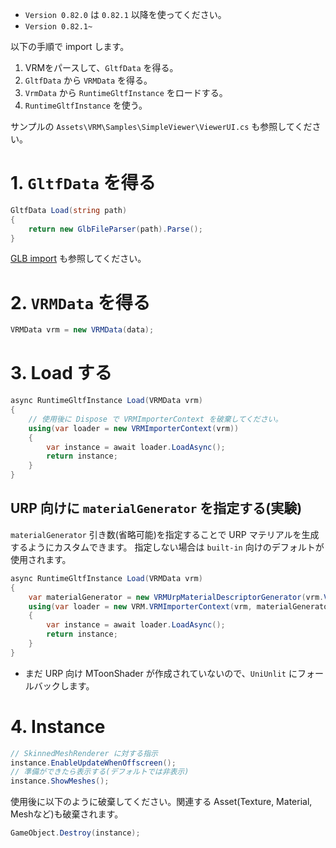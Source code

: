 * `Version 0.82.0` は `0.82.1` 以降を使ってください。
* `Version 0.82.1~`

以下の手順で import します。

1. VRMをパースして、`GltfData` を得る。
1. `GltfData` から `VRMData` を得る。
1. `VrmData` から `RuntimeGltfInstance` をロードする。
1. `RuntimeGltfInstance` を使う。

サンプルの `Assets\VRM\Samples\SimpleViewer\ViewerUI.cs` も参照してください。

# 1. `GltfData` を得る

```cs
GltfData Load(string path)
{
    return new GlbFileParser(path).Parse();
}
```

[GLB import](../gltf/0_82_glb_import.md) も参照してください。

# 2. `VRMData` を得る

```cs
VRMData vrm = new VRMData(data);
```

# 3. Load する

```cs
async RuntimeGltfInstance Load(VRMData vrm)
{
    // 使用後に Dispose で VRMImporterContext を破棄してください。
    using(var loader = new VRMImporterContext(vrm))
    {
        var instance = await loader.LoadAsync();
        return instance;
    }
}
```

## URP 向けに `materialGenerator` を指定する(実験)

`materialGenerator` 引き数(省略可能)を指定することで URP マテリアルを生成するようにカスタムできます。
指定しない場合は `built-in` 向けのデフォルトが使用されます。

```cs
async RuntimeGltfInstance Load(VRMData vrm)
{
    var materialGenerator = new VRMUrpMaterialDescriptorGenerator(vrm.VrmExtension);
    using(var loader = new VRM.VRMImporterContext(vrm, materialGenerator: materialGenerator))
    {
        var instance = await loader.LoadAsync();
        return instance;
    }
}
```

* まだ URP 向け MToonShader が作成されていないので、`UniUnlit` にフォールバックします。

# 4. Instance

```cs
// SkinnedMeshRenderer に対する指示
instance.EnableUpdateWhenOffscreen();
// 準備ができたら表示する(デフォルトでは非表示)
instance.ShowMeshes();
```

使用後に以下のように破棄してください。関連する Asset(Texture, Material, Meshなど)も破棄されます。
```cs
GameObject.Destroy(instance);
```
